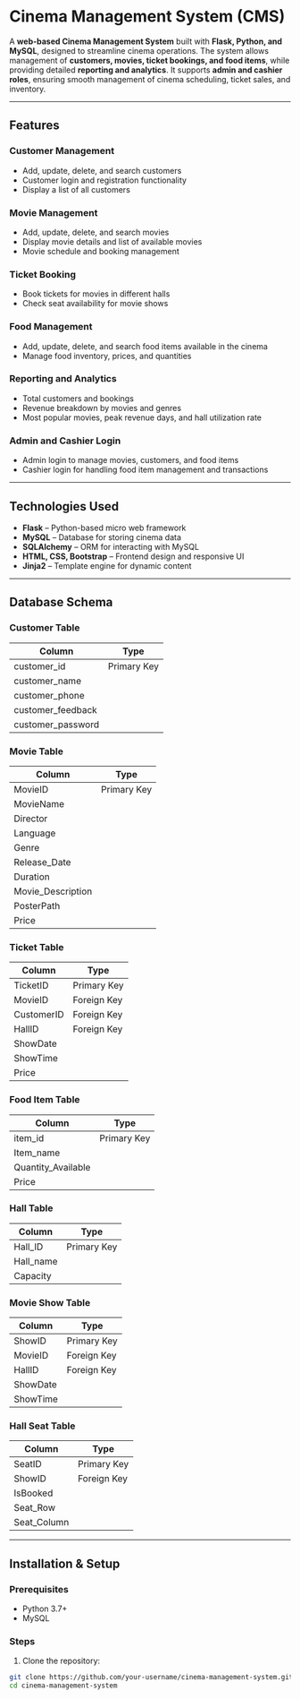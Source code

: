 # Cinema Management System (CMS)

A **web-based Cinema Management System** built with **Flask, Python, and MySQL**, designed to streamline cinema operations. The system allows management of **customers, movies, ticket bookings, and food items**, while providing detailed **reporting and analytics**. It supports **admin and cashier roles**, ensuring smooth management of cinema scheduling, ticket sales, and inventory.

---

## Features

### Customer Management
- Add, update, delete, and search customers
- Customer login and registration functionality
- Display a list of all customers

### Movie Management
- Add, update, delete, and search movies
- Display movie details and list of available movies
- Movie schedule and booking management

### Ticket Booking
- Book tickets for movies in different halls
- Check seat availability for movie shows

### Food Management
- Add, update, delete, and search food items available in the cinema
- Manage food inventory, prices, and quantities

### Reporting and Analytics
- Total customers and bookings
- Revenue breakdown by movies and genres
- Most popular movies, peak revenue days, and hall utilization rate

### Admin and Cashier Login
- Admin login to manage movies, customers, and food items
- Cashier login for handling food item management and transactions

---

## Technologies Used
- **Flask** – Python-based micro web framework  
- **MySQL** – Database for storing cinema data  
- **SQLAlchemy** – ORM for interacting with MySQL  
- **HTML, CSS, Bootstrap** – Frontend design and responsive UI  
- **Jinja2** – Template engine for dynamic content  

---

## Database Schema

### Customer Table
| Column | Type |
|--------|------|
| customer_id | Primary Key |
| customer_name |  |
| customer_phone |  |
| customer_feedback |  |
| customer_password |  |

### Movie Table
| Column | Type |
|--------|------|
| MovieID | Primary Key |
| MovieName |  |
| Director |  |
| Language |  |
| Genre |  |
| Release_Date |  |
| Duration |  |
| Movie_Description |  |
| PosterPath |  |
| Price |  |

### Ticket Table
| Column | Type |
|--------|------|
| TicketID | Primary Key |
| MovieID | Foreign Key |
| CustomerID | Foreign Key |
| HallID | Foreign Key |
| ShowDate |  |
| ShowTime |  |
| Price |  |

### Food Item Table
| Column | Type |
|--------|------|
| item_id | Primary Key |
| Item_name |  |
| Quantity_Available |  |
| Price |  |

### Hall Table
| Column | Type |
|--------|------|
| Hall_ID | Primary Key |
| Hall_name |  |
| Capacity |  |

### Movie Show Table
| Column | Type |
|--------|------|
| ShowID | Primary Key |
| MovieID | Foreign Key |
| HallID | Foreign Key |
| ShowDate |  |
| ShowTime |  |

### Hall Seat Table
| Column | Type |
|--------|------|
| SeatID | Primary Key |
| ShowID | Foreign Key |
| IsBooked |  |
| Seat_Row |  |
| Seat_Column |  |

---

## Installation & Setup

### Prerequisites
- Python 3.7+  
- MySQL  

### Steps
1. Clone the repository:
```bash
git clone https://github.com/your-username/cinema-management-system.git
cd cinema-management-system
